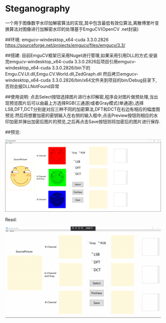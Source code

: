 # Steganography
一个用于图像数字水印加解密算法的实现,其中包含最低有效位算法,离散傅里叶变换算法对图像进行加解密水印的处理基于EmguCV(OpenCV .net封装)

##环境:
emgucv-windesktop_x64-cuda 3.3.0.2826 <https://sourceforge.net/projects/emgucv/files/emgucv/3.3/>

##搭建:
目前EmguCV框架已采用Nuget进行管理,如果采用引用DLL的方式:安装完emgucv-windesktop_x64-cuda 3.3.0.2826后项目引用emgucv-windesktop_x64-cuda 3.3.0.2826/bin下的Emgu.CV.UI.dll,Emgu.CV.World.dll,ZedGraph.dll 然后拷贝emgucv-windesktop_x64-cuda 3.3.0.2826/bin/x64文件夹到项目的bin/Debug目录下,否则会报DLLNotFound异常

##使用说明:
点击Select按钮选择图片进行水印解密,程序会对图片做预处理,当出现预览图片后可以由最上方选择RGB(三通道)或者Gray模式(单通道),选择LSB,DFT,DCT分别是对应三种不同的加密算法,DFT和DCT在右边有相应的幅度图预览.然后将想要加密的密钥输入在右侧的输入框中,点击Preview按钮则相应的水印加密并弹出加密后图片的预览,之后再点击Save按钮则将加密后的图片进行保存.


##预览:

![image](https://github.com/TheDawnCc/Steganography/blob/master/Preview/Preview.png)

Read:

![image](https://github.com/TheDawnCc/Steganography/blob/master/Preview/GIF.gif)
